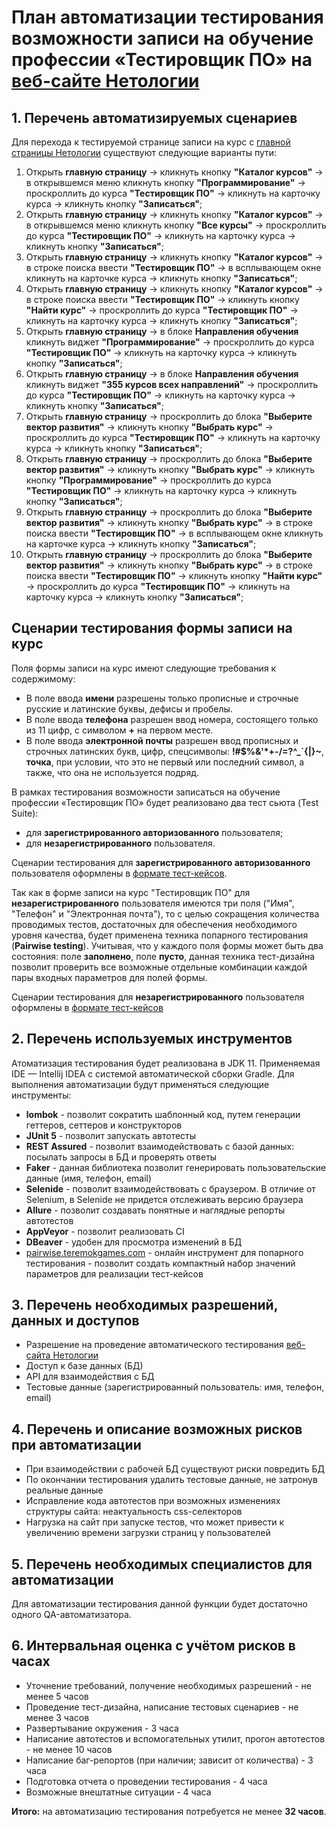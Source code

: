 # План автоматизации тестирования возможности записи на обучение профессии «Тестировщик ПО» на [веб-сайте Нетологии](https://netology.ru/)

## 1. Перечень автоматизируемых сценариев
Для перехода к тестируемой странице записи на курс с [главной страницы Нетологии](https://netology.ru/) существуют следующие варианты пути:

1. Открыть **главную страницу** -> кликнуть кнопку **"Каталог курсов"** -> в открывшемся меню кликнуть кнопку **"Программирование"** -> проскроллить до курса **"Тестировщик ПО"** -> кликнуть на карточку курса -> кликнуть кнопку **"Записаться"**;
2. Открыть **главную страницу** -> кликнуть кнопку **"Каталог курсов"** -> в открывшемся меню кликнуть кнопку **"Все курсы"** -> проскроллить до курса **"Тестировщик ПО"** -> кликнуть на карточку курса -> кликнуть кнопку **"Записаться"**;
3. Открыть **главную страницу** -> кликнуть кнопку **"Каталог курсов"** -> в строке поиска ввести **"Тестировщик ПО"** -> в всплывающем окне кликнуть на карточке курса -> кликнуть кнопку **"Записаться"**;
4. Открыть **главную страницу** -> кликнуть кнопку **"Каталог курсов"** -> в строке поиска ввести **"Тестировщик ПО"** -> кликнуть кнопку **"Найти курс"** -> проскроллить до курса **"Тестировщик ПО"** -> кликнуть на карточку курса -> кликнуть кнопку **"Записаться"**;
5. Открыть **главную страницу** -> в блоке **Направления обучения** кликнуть виджет **"Программирование"** -> проскроллить до курса **"Тестировщик ПО"** -> кликнуть на карточку курса -> кликнуть кнопку **"Записаться"**;
6.  Открыть **главную страницу** -> в блоке **Направления обучения** кликнуть виджет **"355 курсов всех направлений"** -> проскроллить до курса **"Тестировщик ПО"** -> кликнуть на карточку курса -> кликнуть кнопку **"Записаться"**;
7. Открыть **главную страницу** -> проскроллить до блока **"Выберите вектор развития"** -> кликнуть кнопку **"Выбрать курс"** -> проскроллить до курса **"Тестировщик ПО"** -> кликнуть на карточку курса -> кликнуть кнопку **"Записаться"**;
8. Открыть **главную страницу** -> проскроллить до блока **"Выберите вектор развития"** -> кликнуть кнопку **"Выбрать курс"** -> кликнуть кнопку **"Программирование"** -> проскроллить до курса **"Тестировщик ПО"** -> кликнуть на карточку курса -> кликнуть кнопку **"Записаться"**;
9.  Открыть **главную страницу** -> проскроллить до блока **"Выберите вектор развития"** -> кликнуть кнопку **"Выбрать курс"** -> в строке поиска ввести **"Тестировщик ПО"** -> в всплывающем окне кликнуть на карточке курса -> кликнуть кнопку **"Записаться"**;
10. Открыть **главную страницу** -> проскроллить до блока **"Выберите вектор развития"** -> кликнуть кнопку **"Выбрать курс"** -> в строке поиска ввести **"Тестировщик ПО"** -> кликнуть кнопку **"Найти курс"** -> проскроллить до курса **"Тестировщик ПО"** -> кликнуть на карточку курса -> кликнуть кнопку **"Записаться"**;


## Сценарии тестирования формы записи на курс 
Поля формы записи на курс имеют следующие требования к содержимому:
* В поле ввода **имени** разрешены только прописные и строчные русские и латинские буквы, дефисы и пробелы.
* В поле ввода **телефона** разрешен ввод номера, состоящего только из 11 цифр, с символом **+** на первом месте.
* В поле ввода **электронной почты** разрешен ввод прописных и строчных латинских букв, цифр, спецсимволы: **!#$%&'*+-/=?^_`{|}~**, **точка**, при условии, что это не первый или последний символ, а также, что она не используется подряд.

В рамках тестирования возможности записаться на обучение профессии «Тестировщик ПО» будет реализовано два тест сьюта (Test Suite): 
* для **зарегистрированного авторизованного** пользователя;
* для **незарегистрированного** пользователя.

Сценарии тестирования для **зарегистрированного авторизованного** пользователя оформлены в [формате тест-кейсов](https://docs.google.com/spreadsheets/d/11LNte2kiRg6uzeNTxuOFoxbd6-FPb2CDUTGqDd_LHPk/edit?usp=sharing).


Так как в форме записи на курс "Тестировщик ПО" для **незарегистрированного** пользователя имеются три поля ("Имя", "Телефон" и "Электронная почта"), то с целью сокращения количества проводимых тестов, достаточных для обеспечения необходимого уровня качества, будет применена техника попарного тестирования (**Pairwise testing**). Учитывая, что у каждого поля формы может быть два состояния: поле **заполнено**, поле **пусто**, данная техника тест-дизайна позволит проверить все возможные отдельные комбинации каждой пары входных параметров для полей формы.  

Сценарии тестирования для **незарегистрированного** пользователя оформлены в [формате тест-кейсов](https://docs.google.com/spreadsheets/d/11LNte2kiRg6uzeNTxuOFoxbd6-FPb2CDUTGqDd_LHPk/edit#gid=1961116066)


## 2. Перечень используемых инструментов
Атоматизация тестирования будет реализована в JDK 11. Применяемая IDE — Intellij IDEA с системой автоматической сборки Gradle. Для выполнения автоматизации будут применяться следующие инструменты:
* **lombok** - позволит сократить шаблонный код, путем генерации геттеров, сеттеров и конструкторов
* **JUnit 5** - позволит запускать автотесты
* **REST Assured** - позволит взаимодействовать с базой данных: посылать запросы в БД и проверять ответы
* **Faker** - данная библиотека позволит генерировать пользовательские данные (имя, телефон, email)
* **Selenide** - позволит взаимодействовать с браузером. В отличие от Selenium, в Selenide не придется отслеживать версию браузера
* **Allure** - позволит создавать понятные и наглядные репорты автотестов
* **AppVeyor** - позволит реализовать CI
* **DBeaver** - удобен для просмотра изменений в БД
* [pairwise.teremokgames.com](https://pairwise.teremokgames.com/) - онлайн инструмент для попарного тестирования - позволит создать компактный набор значений параметров для реализации тест-кейсов


## 3. Перечень необходимых разрешений, данных и доступов

* Разрешение на проведение автоматического тестирования [веб-сайта Нетологии](https://netology.ru/)
* Доступ к базе данных (БД)
* API для взаимодействия с БД
* Тестовые данные (зарегистрированный пользователь: имя, телефон, email)

## 4. Перечень и описание возможных рисков при автоматизации
* При взаимодействии с рабочей БД существуют риски повредить БД
* По окончании тестирования удалить тестовые данные, не затронув реальные данные
* Исправление кода автотестов при возможных изменениях структуры сайта: неактуальность css-селекторов 
* Нагрузка на сайт при запуске тестов, что может привести к увеличению времени загрузки страниц у пользователей

## 5. Перечень необходимых специалистов для автоматизации
Для автоматизации тестирования данной функции будет достаточно одного QA-автоматизатора.

## 6. Интервальная оценка с учётом рисков в часах
* Уточнение требований, получение необходимых разрешений - не менее 5 часов
* Проведение тест-дизайна, написание тестовых сценариев - не менее 3 часов
* Развертывание окружения - 3 часа
* Написание автотестов и вспомогательных утилит, прогон автотестов - не менее 10 часов 
* Написание баг-репортов (при наличии; зависит от количества) - 3 часа
* Подготовка отчета о проведении тестирования - 4 часа
* Возможные внештатные ситуации - 4 часа

**Итого:** на автоматизацию тестирования потребуется не менее **32 часов**.
